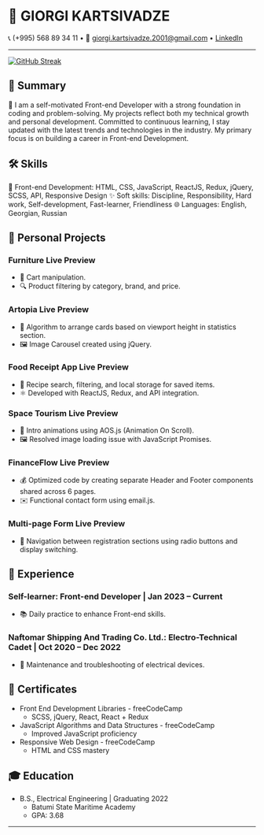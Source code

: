# 👋 GIORGI KARTSIVADZE

📞 (+995) 568 89 34 11 • 📧 giorgi.kartsivadze.2001@gmail.com • [LinkedIn](https://linkedin.com/in/gkartsivadze16)

---
[![GitHub Streak](https://streak-stats.demolab.com?user=gkartsivadze&theme=gruvbox&border_radius=3&card_width=1000)](https://git.io/streak-stats)

## 🚀 Summary

🌟 I am a self-motivated Front-end Developer with a strong foundation in coding and problem-solving. My projects reflect both my technical growth and personal development. Committed to continuous learning, I stay updated with the latest trends and technologies in the industry. My primary focus is on building a career in Front-end Development.

## 🛠️ Skills

🎨 Front-end Development: HTML, CSS, JavaScript, ReactJS, Redux, jQuery, SCSS, API, Responsive Design
✨ Soft skills: Discipline, Responsibility, Hard work, Self-development, Fast-learner, Friendliness
🌐 Languages: English, Georgian, Russian

## 🚧 Personal Projects

### Furniture Live Preview
- 🛒 Cart manipulation.
- 🔍 Product filtering by category, brand, and price.

### Artopia Live Preview
- 🎨 Algorithm to arrange cards based on viewport height in statistics section.
- 🖼️ Image Carousel created using jQuery.

### Food Receipt App Live Preview
- 🍔 Recipe search, filtering, and local storage for saved items.
- ⚛️ Developed with ReactJS, Redux, and API integration.

### Space Tourism Live Preview
- 🚀 Intro animations using AOS.js (Animation On Scroll).
- 🖼️ Resolved image loading issue with JavaScript Promises.

### FinanceFlow Live Preview
- 💰 Optimized code by creating separate Header and Footer components shared across 6 pages.
- ✉️ Functional contact form using email.js.

### Multi-page Form Live Preview
- 📝 Navigation between registration sections using radio buttons and display switching.

## 🌟 Experience

### Self-learner: Front-end Developer | Jan 2023 – Current
- 📚 Daily practice to enhance Front-end skills.

### Naftomar Shipping And Trading Co. Ltd.: Electro-Technical Cadet | Oct 2020 – Dec 2022
- 🔧 Maintenance and troubleshooting of electrical devices.

## 📜 Certificates

- Front End Development Libraries - freeCodeCamp
  - SCSS, jQuery, React, React + Redux
- JavaScript Algorithms and Data Structures - freeCodeCamp
  - Improved JavaScript proficiency
- Responsive Web Design - freeCodeCamp
  - HTML and CSS mastery

## 🎓 Education

- B.S., Electrical Engineering | Graduating 2022
  - Batumi State Maritime Academy
  - GPA: 3.68

---

